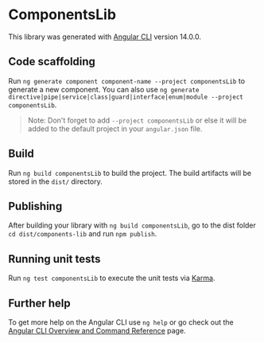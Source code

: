 # ComponentsLib

This library was generated with [Angular CLI](https://github.com/angular/angular-cli) version 14.0.0.

## Code scaffolding

Run `ng generate component component-name --project componentsLib` to generate a new component. You can also use `ng generate directive|pipe|service|class|guard|interface|enum|module --project componentsLib`.
> Note: Don't forget to add `--project componentsLib` or else it will be added to the default project in your `angular.json` file. 

## Build

Run `ng build componentsLib` to build the project. The build artifacts will be stored in the `dist/` directory.

## Publishing

After building your library with `ng build componentsLib`, go to the dist folder `cd dist/components-lib` and run `npm publish`.

## Running unit tests

Run `ng test componentsLib` to execute the unit tests via [Karma](https://karma-runner.github.io).

## Further help

To get more help on the Angular CLI use `ng help` or go check out the [Angular CLI Overview and Command Reference](https://angular.io/cli) page.
